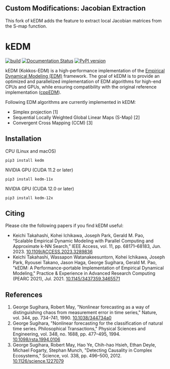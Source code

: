 ## Custom Modifications: Jacobian Extraction

This fork of kEDM adds the feature to extract local Jacobian matrices from the S-map function.

# kEDM

[![build](https://github.com/keichi/kEDM/workflows/build/badge.svg)](https://github.com/keichi/kEDM/actions?query=workflow%3Abuild) [![Documentation Status](https://readthedocs.org/projects/kedm/badge/?version=latest)](https://kedm.readthedocs.io/en/latest/?badge=latest) [![PyPI version](https://badge.fury.io/py/kedm.svg)](https://badge.fury.io/py/kedm)

kEDM (Kokkos-EDM) is a high-performance implementation of the [Empirical
Dynamical Modeling (EDM)](https://sugiharalab.github.io/EDM_Documentation/)
framework. The goal of kEDM is to provide an optimized and parallelized
implementation of EDM algorithms for high-end CPUs and GPUs, while ensuring
compatibility with the original reference implementation
([cppEDM](https://github.com/SugiharaLab/cppEDM)).

Following EDM algorithms are currently implemented in kEDM:

- Simplex projection [1]
- Sequential Locally Weighted Global Linear Maps (S-Map) [2]
- Convergent Cross Mapping (CCM) [3]

## Installation

CPU (Linux and macOS)

```
pip3 install kedm
```

NVIDIA GPU (CUDA 11.2 or later)

```
pip3 install kedm-11x
```

NVIDIA GPU (CUDA 12.0 or later)

```
pip3 install kedm-12x
```

## Citing

Please cite the following papers if you find kEDM useful:

- Keichi Takahashi, Kohei Ichikawa, Joseph Park, Gerald M. Pao, “Scalable Empirical Dynamic Modeling
  with Parallel Computing and Approximate k-NN Search,” IEEE Access, vol. 11, pp. 68171–68183,
  Jun. 2023. [10.1109/ACCESS.2023.3289836](https://doi.org/10.1109/ACCESS.2023.3289836)
- Keichi Takahashi, Wassapon Watanakeesuntorn, Kohei Ichikawa, Joseph Park,
  Ryousei Takano, Jason Haga, George Sugihara, Gerald M. Pao, "kEDM: A
  Performance-portable Implementation of Empirical Dynamical Modeling," Practice
  & Experience in Advanced Research Computing (PEARC 2021), Jul. 2021.
  [10.1145/3437359.3465571](https://doi.org/10.1145/3437359.3465571)

## References

1. George Sugihara, Robert May, "Nonlinear forecasting as a way of
   distinguishing chaos from measurement error in time series," Nature, vol.
   344, pp. 734–741,  1990. [10.1038/344734a0](https://doi.org/10.1038/344734a0)
2. George Sugihara, "Nonlinear forecasting for the classification of natural
   time series. Philosophical Transactions," Physical Sciences and Engineering,
   vol. 348, no. 1688, pp. 477–495, 1994.
   [10.1098/rsta.1994.0106](https://doi.org/10.1098/rsta.1994.0106)
3. George Sugihara, Robert May, Hao Ye, Chih-hao Hsieh, Ethan Deyle, Michael
   Fogarty, Stephan Munch, "Detecting Causality in Complex Ecosystems,"
   Science, vol. 338, pp. 496–500, 2012.
   [10.1126/science.1227079](https://doi.org/10.1126/science.1227079)
